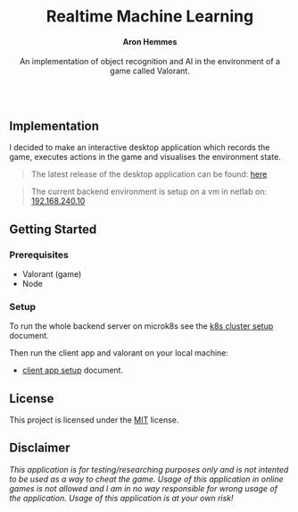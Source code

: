<h1 align="center">Realtime Machine Learning</h1>
<h4 align="center"><strong>Aron Hemmes</strong></h4>
<p align="center">An implementation of object recognition and AI in the environment of a game called Valorant.</p>
<br><br>

## Implementation
I decided to make an interactive desktop application which records the game, executes actions in the game and visualises the environment state.

> The latest release of the desktop application can be found: [here](../../releases/latest)

> The current backend environment is setup on a vm in netlab on: [192.168.240.10](http://192.168.240.10/api)

## Getting Started

### Prerequisites

- Valorant (game)
- Node

### Setup
To run the whole backend server on microk8s see the [k8s cluster setup](./k8s/README.md) document.

Then run the client app and valorant on your local machine:
- [client app setup](./client-app/README.md) document.

## License
This project is licensed under the [MIT](https://opensource.org/licenses/MIT) license.

## Disclaimer
<em>This application is for testing/researching purposes only and is not intented to be used as a way to cheat the game. Usage of this application in online games is not allowed and I am in no way responsible for wrong usage of the application. Usage of this application is at your own risk!</em>
